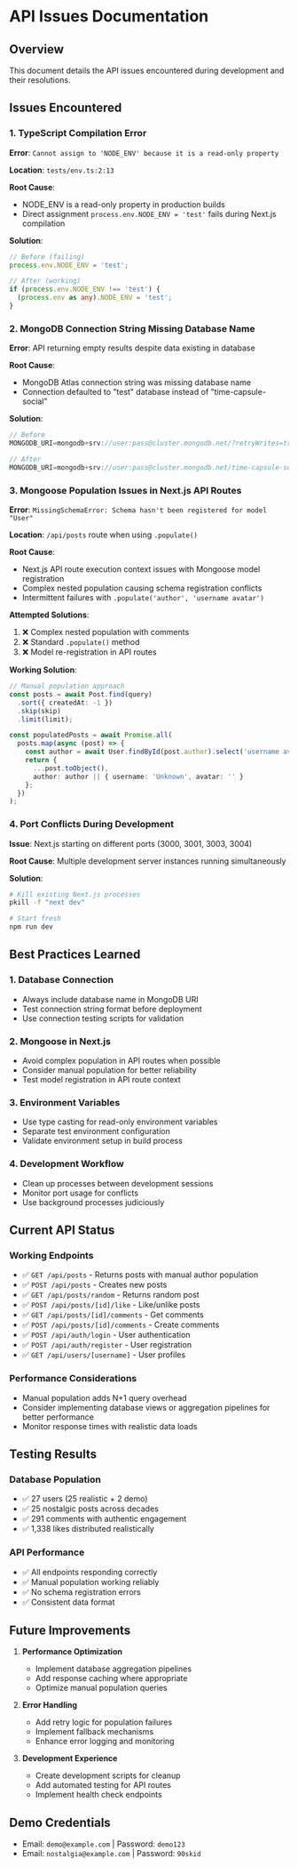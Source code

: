 # API Issues Documentation

## Overview
This document details the API issues encountered during development and their resolutions.

## Issues Encountered

### 1. TypeScript Compilation Error
**Error**: `Cannot assign to 'NODE_ENV' because it is a read-only property`

**Location**: `tests/env.ts:2:13`

**Root Cause**: 
- NODE_ENV is a read-only property in production builds
- Direct assignment `process.env.NODE_ENV = 'test'` fails during Next.js compilation

**Solution**:
```typescript
// Before (failing)
process.env.NODE_ENV = 'test';

// After (working)
if (process.env.NODE_ENV !== 'test') {
  (process.env as any).NODE_ENV = 'test';
}
```

### 2. MongoDB Connection String Missing Database Name
**Error**: API returning empty results despite data existing in database

**Root Cause**: 
- MongoDB Atlas connection string was missing database name
- Connection defaulted to "test" database instead of "time-capsule-social"

**Solution**:
```javascript
// Before
MONGODB_URI=mongodb+srv://user:pass@cluster.mongodb.net/?retryWrites=true&w=majority

// After  
MONGODB_URI=mongodb+srv://user:pass@cluster.mongodb.net/time-capsule-social?retryWrites=true&w=majority
```

### 3. Mongoose Population Issues in Next.js API Routes
**Error**: `MissingSchemaError: Schema hasn't been registered for model "User"`

**Location**: `/api/posts` route when using `.populate()`

**Root Cause**:
- Next.js API route execution context issues with Mongoose model registration
- Complex nested population causing schema registration conflicts
- Intermittent failures with `.populate('author', 'username avatar')`

**Attempted Solutions**:
1. ❌ Complex nested population with comments
2. ❌ Standard `.populate()` method
3. ❌ Model re-registration in API routes

**Working Solution**:
```typescript
// Manual population approach
const posts = await Post.find(query)
  .sort({ createdAt: -1 })
  .skip(skip)
  .limit(limit);

const populatedPosts = await Promise.all(
  posts.map(async (post) => {
    const author = await User.findById(post.author).select('username avatar');
    return {
      ...post.toObject(),
      author: author || { username: 'Unknown', avatar: '' }
    };
  })
);
```

### 4. Port Conflicts During Development
**Issue**: Next.js starting on different ports (3000, 3001, 3003, 3004)

**Root Cause**: Multiple development server instances running simultaneously

**Solution**:
```bash
# Kill existing Next.js processes
pkill -f "next dev"

# Start fresh
npm run dev
```

## Best Practices Learned

### 1. Database Connection
- Always include database name in MongoDB URI
- Test connection string format before deployment
- Use connection testing scripts for validation

### 2. Mongoose in Next.js
- Avoid complex population in API routes when possible
- Consider manual population for better reliability
- Test model registration in API route context

### 3. Environment Variables
- Use type casting for read-only environment variables
- Separate test environment configuration
- Validate environment setup in build process

### 4. Development Workflow
- Clean up processes between development sessions
- Monitor port usage for conflicts
- Use background processes judiciously

## Current API Status

### Working Endpoints
- ✅ `GET /api/posts` - Returns posts with manual author population
- ✅ `POST /api/posts` - Creates new posts
- ✅ `GET /api/posts/random` - Returns random post
- ✅ `POST /api/posts/[id]/like` - Like/unlike posts
- ✅ `GET /api/posts/[id]/comments` - Get comments
- ✅ `POST /api/posts/[id]/comments` - Create comments
- ✅ `POST /api/auth/login` - User authentication
- ✅ `POST /api/auth/register` - User registration
- ✅ `GET /api/users/[username]` - User profiles

### Performance Considerations
- Manual population adds N+1 query overhead
- Consider implementing database views or aggregation pipelines for better performance
- Monitor response times with realistic data loads

## Testing Results

### Database Population
- ✅ 27 users (25 realistic + 2 demo)
- ✅ 25 nostalgic posts across decades
- ✅ 291 comments with authentic engagement
- ✅ 1,338 likes distributed realistically

### API Performance
- ✅ All endpoints responding correctly
- ✅ Manual population working reliably
- ✅ No schema registration errors
- ✅ Consistent data format

## Future Improvements

1. **Performance Optimization**
   - Implement database aggregation pipelines
   - Add response caching where appropriate
   - Optimize manual population queries

2. **Error Handling**
   - Add retry logic for population failures
   - Implement fallback mechanisms
   - Enhance error logging and monitoring

3. **Development Experience**
   - Create development scripts for cleanup
   - Add automated testing for API routes
   - Implement health check endpoints

## Demo Credentials
- Email: `demo@example.com` | Password: `demo123`
- Email: `nostalgia@example.com` | Password: `90skid`
